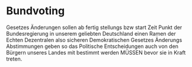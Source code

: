 # Bundvoting
Gesetzes Änderungen sollen ab fertig stellungs bzw start Zeit Punkt der Bundesregierung in unserem geliebten Deutschland  einen Ramen der Echten Dezentralen also sicheren Demokratischen Gesetzes Änderungs Abstimmungen geben so das Politische Entscheidungen auch von den Bürgern unseres Landes mit bestimmt werden MÜSSEN bevor sie in Kraft treten.
